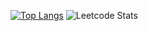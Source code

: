 
<!--
**honkita/honkita** is a ✨ _special_ ✨ repository because its `README.md` (this file) appears on your GitHub profile.

Here are some ideas to get you started:

- 🔭 I’m currently working on ...
- 🌱 I’m currently learning ...
- 👯 I’m looking to collaborate on ...
- 🤔 I’m looking for help with ...
- 💬 Ask me about ...
- 📫 How to reach me: ...
- 😄 Pronouns: ...
- ⚡ Fun fact: ...
-->

[![Top Langs](https://github-readme-stats.vercel.app/api/top-langs/?username=honkita&show_icons=true&theme=kacho_ga&border_radius=15&layout=donut)](https://github.com/anuraghazra/github-readme-stats)
![Leetcode Stats](https://leetcard.jacoblin.cool/elitelulww?ext=heatmap&border=0&radius=15&theme=unicorn)
<!-- ![LeetCode Badges](https://leetcode-badge-showcase.vercel.app/api?username=elitelulww&theme=kacho_ga) NO BADGES YET-->
